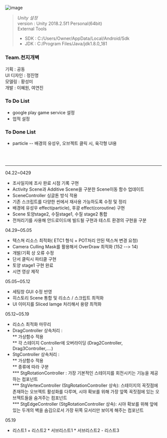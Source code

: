![image](https://user-images.githubusercontent.com/48902155/80517771-84070480-89c0-11ea-95fd-350a109764d5.png)

>*Unity 설정*  
>version : Unity 2018.2.5f1 Personal(64bit)  
>External Tools  
> * SDK : C:/Users/Owner/AppData/Local/Android/Sdk  
> * JDK : C:/Program Files/Java/jdk1.8.0_181   

### Team.천지개벽  
기획	: 공동  
UI 디자인	: 정진명  
모델링	: 황성미  
개발	: 이혜원, 여연진  

### To Do List  
- google play game service 설정
- 업적 설정

### To Done List
- particle
-- 배경의 유성우, 오브젝트 클릭 시, 육각형 UI용

<br><br><hr />  

04.22~0429  
* 조사일지에 조사 완료 시점 기록 구현  
* Activity Scene과 Additive Scene을 구분한 Scene이동 함수 업데이트  
* SceneController 싱글톤 방식 적용  
* 기존 스크립트를 다양한 씬에서 재사용 가능하도록 수정 및 정리  
* 배경에 유성우 effect(particle), 후광 effect(coroutine) 구현  
* Scene 토양stage2, 수질stage1, 수질 stage2 통합  
* 전처리기를 사용해 안드로이드에 빌드될 구현과 테스트 환경의 구현을 구분  


04.29~05.05  
* 텍스쳐 리소스 최적화( ETC1 형식 + POT처리 안된 텍스쳐 변경 요청)  
* Camera Culling Mask를 활용해서 OverDraw 최적화 (152 --> 14)  
* 개발/기획 상 오류 수정  
* 단서 클릭시 파티클 구현  
* 토양 stage1 구현 완료  
* 시연 영상 제작  

05.05~05.12  
* 세팅창 GUI 수정 반영  
* 히스토리 Scene 통합 및 리소스 / 스크립트 최적화  
* UI 이미지를 Sliced Iamge 처리해서 용량 최적화  

05.12~05.19  
* 리소스 최적화 마무리
* DragController 상속처리 :  
** 가상함수 적용  
** 각 스테이지 Controller에 오버라이딩 (Drag2Controller, Drag3Controller,....)
* StgController 상속처리 :  
** 가상함수 적용  
** 종류에 따라 구분  
*** StgRotationController : 가장 기본적인 스테이지를 회전시키는 기능을 제공하는 컴포넌트  
*** StgVertexController (StgRotationController 상속): 스테이지의 꼭짓점에 존재하는 오브젝트 활성화를 다루며, 시야 확보를 위해 가장 앞쪽 꼭짓점에 있는 오브젝트들을 숨겨주는 컴포넌트  
*** StgEdgeController (StgRotationController 상속): 시야 확보를 위해 앞에 있는 두개의 벽을 숨김으로서 가장 뒤쪽 모서리만 보이게 해주는 컴포넌트  

05.19  
* 리스트1 + 리스트2 * 서브리스트1 * 서브리스트2 - 리스트3